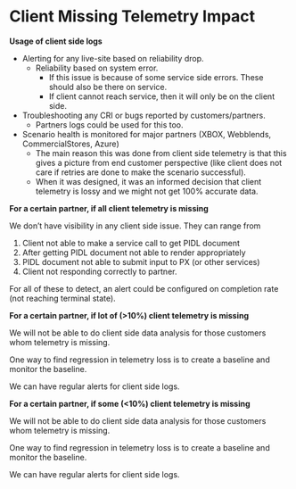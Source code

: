 # Client Missing Telemetry Impact

**Usage of client side logs**

- Alerting for any live-site based on reliability drop.
    - Reliability based on system error.
        - If this issue is because of some service side errors. These should also be there on service.
        - If client cannot reach service, then it will only be on the client side.
- Troubleshooting any CRI or bugs reported by customers/partners.
    - Partners logs could be used for this too.
- Scenario health is monitored for major partners (XBOX, Webblends, CommercialStores,  Azure)
    - The main reason this was done from client side telemetry is that this gives a picture from end customer perspective (like client does not care if retries are done to make the scenario successful).
    - When it was designed, it was an informed decision that client telemetry is lossy and we might not get 100% accurate data.

**For a certain partner, if all client telemetry is missing**

We don’t have visibility in any client side issue. They can range from

1. Client not able to make a service call to get PIDL document
2. After getting PIDL document not able to render appropriately
3. PIDL document not able to submit input to PX (or other services)
4. Client not responding correctly to partner.

For all of these to detect, an alert could be configured on completion rate (not reaching terminal state).

**For a certain partner, if lot of (&gt;10%) client telemetry is missing**

We will not be able to do client side data analysis for those customers whom telemetry is missing.

One way to find regression in telemetry loss is to create a baseline and monitor the baseline.

We can have regular alerts for client side logs.

**For a certain partner, if some (&lt;10%) client telemetry is missing**

We will not be able to do client side data analysis for those customers whom telemetry is missing.

One way to find regression in telemetry loss is to create a baseline and monitor the baseline.

We can have regular alerts for client side logs.